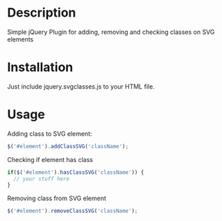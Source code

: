 # Description
Simple jQuery Plugin for adding, removing and checking classes on SVG elements

# Installation
Just include jquery.svgclasses.js to your HTML file.

# Usage
Adding class to SVG element:
```javascript
$('#element').addClassSVG('className');
```

Checking if element has class
```javascript
if($('#element').hasClassSVG('className')) {
  // your stuff here
}
```

Removing class from SVG element
```javascript
$('#element').removeClassSVG('className');
```
